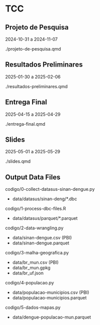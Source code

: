 # TCC

## Projeto de Pesquisa

2024-10-31 a 2024-11-07

./projeto-de-pesquisa.qmd

## Resultados Preliminares

2025-01-30 a 2025-02-06

./resultados-preliminares.qmd

## Entrega Final

2025-04-15 a 2025-04-29

./entrega-final.qmd

## Slides

2025-05-01 a 2025-05-29

./slides.qmd

## Output Data Files

codigo/0-collect-datasus-sinan-dengue.py

- data/datasus/sinan-deng/*.dbc

codigo/1-process-dbc-files.R

- data/datasus/parquet/*.parquet

codigo/2-data-wrangling.py

- data/sinan-dengue.csv (PBI)
- data/sinan-dengue.parquet

codigo/3-malha-geografica.py

- data/br_mun.csv (PBI)
- data/br_mun.gpkg
- data/br_uf.json

codigo/4-populacao.py

- data/populacao-municipios.csv (PBI)
- data/populacao-municipios.parquet

codigo/5-dados-mapas.py

- data/dengue-populacao-mun.parquet
